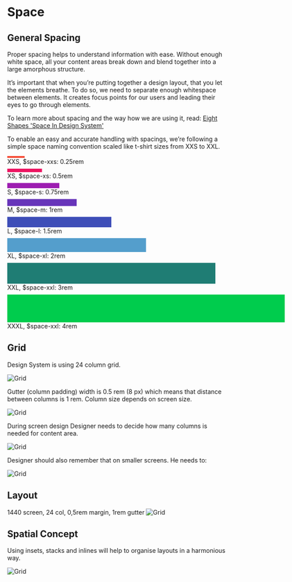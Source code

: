 # Space

## General Spacing
Proper spacing helps to understand information with ease. Without enough white space, all your content areas break down and blend together into a large amorphous structure.

It’s important that when you’re putting together a design layout, that you
let the elements breathe. To do so, we need to separate enough whitespace
between elements. It creates focus points for our users and leading their
eyes to go through elements.

To learn more about spacing and the way how we are using it, read: [Eight Shapes 'Space In Design System'](https://medium.com/eightshapes-llc/space-in-design-systems-188bcbae0d62)

To enable an easy and accurate handling with spacings, we’re following a simple space naming convention scaled like t-shirt sizes from XXS to XXL.

<div style="width:40px; height:4px; background-color:#F5412A"></div>
XXS, $space-xxs: 0.25rem
<div style="width:1px; height:8px; background-color:#FFF"></div>
<div style="width:80px; height:8px; background-color:#ED1561"></div>
XS, $space-xs: 0.5rem
<div  style="width:1px; height:8px; background-color:#FFF"></div>
<div  style="width:120px; height:12px; background-color:#9D1DB1"></div>
S, $space-s: 0.75rem
<div  style="width:1px; height:8px; background-color:#FFF"></div>
<div  style="width:160px; height:16px; background-color:#6735BA"></div>
M, $space-m: 1rem
<div  style="width:1px; height:8px; background-color:#FFF"></div>
<div  style="width:240px; height:24px; background-color:#3E4EB8"></div>
L, $space-l: 1.5rem
<div  style="width:1px; height:8px; background-color:#FFF"></div>
<div  style="width:320px; height:32px; background-color:#549ECC"></div>
XL, $space-xl: 2rem
<div  style="width:1px; height:8px; background-color:#FFF"></div>
<div  style="width:480px; height:48px; background-color:#1F7D74"></div>
XXL, $space-xxl: 3rem
<div  style="width:1px; height:8px; background-color:#FFF"></div>
<div  style="width:640px; height:64px; background-color:#00CC4D"></div>
XXXL, $space-xxl: 4rem


## Grid
Design System is using 24 column grid.

![Grid](/img/spacing1.svg)

Gutter (column padding) width is 0.5 rem (8 px) which means that distance between columns is 1 rem. Column size depends on screen size.

![Grid](/img/spacing2.svg)

During screen design Designer needs to decide how many columns is needed for content area.

![Grid](/img/spacing3.svg)

Designer should also remember that on smaller screens. He needs to:

![Grid](/img/spacing4.svg)

## Layout
1440 screen, 24 col, 0,5rem margin, 1rem gutter
![Grid](/img/spacing5.svg)

## Spatial Concept
Using insets, stacks and inlines will help to organise layouts in a harmonious way.

![Grid](/img/spatial-concept.svg)
